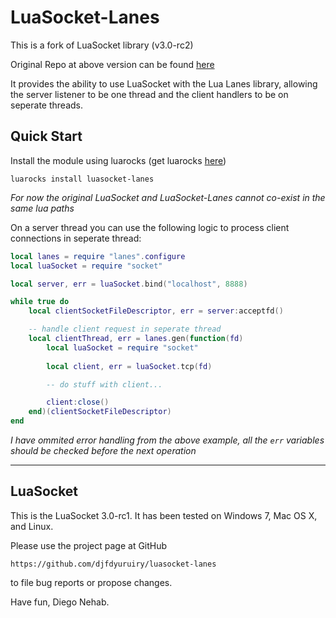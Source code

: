 # LuaSocket-Lanes

This is a fork of LuaSocket library (v3.0-rc2)

Original Repo at above version can be found [here](https://github.com/diegonehab/luasocket/tree/22cd5833fcc0e272f26004a79c8545e959ba406b)

It provides the ability to use LuaSocket with the Lua Lanes library, allowing 
the server listener to be one thread and the client handlers to be on seperate
threads.

## Quick Start

Install the module using luarocks (get luarocks [here](https://github.com/luarocks/luarocks/wiki/Download))

```shell
luarocks install luasocket-lanes
```

*For now the original LuaSocket and LuaSocket-Lanes cannot co-exist in the same lua paths*

On a server thread you can use the following logic to process client connections in seperate thread:

```lua
local lanes = require "lanes".configure
local luaSocket = require "socket"

local server, err = luaSocket.bind("localhost", 8888)

while true do
    local clientSocketFileDescriptor, err = server:acceptfd()

    -- handle client request in seperate thread
    local clientThread, err = lanes.gen(function(fd)
        local luaSocket = require "socket"
        
        local client, err = luaSocket.tcp(fd)

        -- do stuff with client...

        client:close()
    end)(clientSocketFileDescriptor)
end
```

*I have ommited error handling from the above example, all the ```err``` variables should be checked before the next operation*

----

## LuaSocket

This is the LuaSocket 3.0-rc1. It has been tested on Windows 7, Mac OS X,
and Linux. 

Please use the project page at GitHub 

    https://github.com/djfdyuruiry/luasocket-lanes

to file bug reports or propose changes. 

Have fun,
Diego Nehab.
